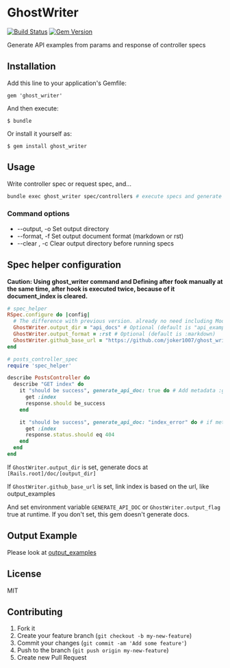 # GhostWriter
[![Build Status](https://travis-ci.org/joker1007/ghost_writer.png)](https://travis-ci.org/joker1007/ghost_writer)
[![Gem Version](https://badge.fury.io/rb/ghost_writer.png)](http://badge.fury.io/rb/ghost_writer)

Generate API examples from params and response of controller specs

## Installation

Add this line to your application's Gemfile:

    gem 'ghost_writer'

And then execute:

    $ bundle

Or install it yourself as:

    $ gem install ghost_writer

## Usage

Write controller spec or request spec, and...

```sh
bundle exec ghost_writer spec/controllers # execute specs and generate docs at [Rails.root]/doc/api_examples
```

### Command options

- --output, -o Set output directory
- --format, -f Set output document format (markdown or rst)
- --clear , -c Clear output directory before running specs


## Spec helper configuration

**Caution: Using ghost_writer command and Defining after fook manually at the same time, after hook is executed twice, because of it document_index is cleared.**
```ruby
# spec_helper
RSpec.configure do |config|
  # The difference with previous version. already no need including Module and Defining after hook
  GhostWriter.output_dir = "api_docs" # Optional (default is "api_examples")
  GhostWriter.output_format = :rst # Optional (default is :markdown)
  GhostWriter.github_base_url = "https://github.com/joker1007/ghost_writer/tree/master/output_examples" # Optional
end

# posts_controller_spec
require 'spec_helper'

describe PostsController do
  describe "GET index" do
    it "should be success", generate_api_doc: true do # Add metadata :generate_api_doc
      get :index
      response.should be_success
    end

    it "should be success", generate_api_doc: "index_error" do # if metadata value is string, use it as filename
      get :index
      response.status.should eq 404
    end
  end
end
```

If `GhostWriter.output_dir` is set, generate docs at `[Rails.root]/doc/[output_dir]`

If `GhostWriter.github_base_url` is set, link index is based on the url, like output\_examples

And set environment variable `GENERATE_API_DOC` or `GhostWriter.output_flag` true at runtime.
If you don't set, this gem doesn't generate docs.

## Output Example
Please look at [output_examples](https://github.com/joker1007/ghost_writer/tree/master/output_examples)

## License
MIT

## Contributing

1. Fork it
2. Create your feature branch (`git checkout -b my-new-feature`)
3. Commit your changes (`git commit -am 'Add some feature'`)
4. Push to the branch (`git push origin my-new-feature`)
5. Create new Pull Request
